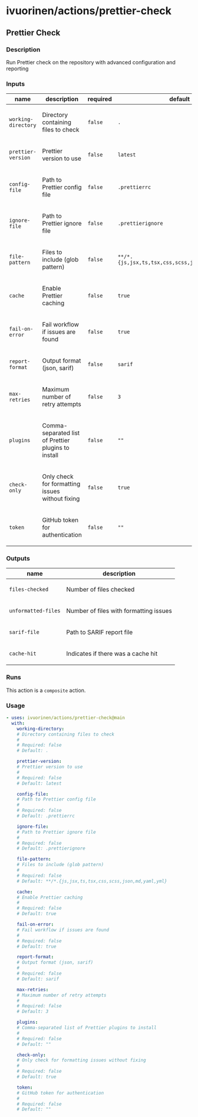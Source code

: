 # ivuorinen/actions/prettier-check

## Prettier Check

### Description

Run Prettier check on the repository with advanced configuration and reporting

### Inputs

| name                | description                                                | required | default                                          |
|---------------------|------------------------------------------------------------|----------|--------------------------------------------------|
| `working-directory` | <p>Directory containing files to check</p>                 | `false`  | `.`                                              |
| `prettier-version`  | <p>Prettier version to use</p>                             | `false`  | `latest`                                         |
| `config-file`       | <p>Path to Prettier config file</p>                        | `false`  | `.prettierrc`                                    |
| `ignore-file`       | <p>Path to Prettier ignore file</p>                        | `false`  | `.prettierignore`                                |
| `file-pattern`      | <p>Files to include (glob pattern)</p>                     | `false`  | `**/*.{js,jsx,ts,tsx,css,scss,json,md,yaml,yml}` |
| `cache`             | <p>Enable Prettier caching</p>                             | `false`  | `true`                                           |
| `fail-on-error`     | <p>Fail workflow if issues are found</p>                   | `false`  | `true`                                           |
| `report-format`     | <p>Output format (json, sarif)</p>                         | `false`  | `sarif`                                          |
| `max-retries`       | <p>Maximum number of retry attempts</p>                    | `false`  | `3`                                              |
| `plugins`           | <p>Comma-separated list of Prettier plugins to install</p> | `false`  | `""`                                             |
| `check-only`        | <p>Only check for formatting issues without fixing</p>     | `false`  | `true`                                           |
| `token`             | <p>GitHub token for authentication</p>                     | `false`  | `""`                                             |

### Outputs

| name                | description                                   |
|---------------------|-----------------------------------------------|
| `files-checked`     | <p>Number of files checked</p>                |
| `unformatted-files` | <p>Number of files with formatting issues</p> |
| `sarif-file`        | <p>Path to SARIF report file</p>              |
| `cache-hit`         | <p>Indicates if there was a cache hit</p>     |

### Runs

This action is a `composite` action.

### Usage

```yaml
- uses: ivuorinen/actions/prettier-check@main
  with:
    working-directory:
    # Directory containing files to check
    #
    # Required: false
    # Default: .

    prettier-version:
    # Prettier version to use
    #
    # Required: false
    # Default: latest

    config-file:
    # Path to Prettier config file
    #
    # Required: false
    # Default: .prettierrc

    ignore-file:
    # Path to Prettier ignore file
    #
    # Required: false
    # Default: .prettierignore

    file-pattern:
    # Files to include (glob pattern)
    #
    # Required: false
    # Default: **/*.{js,jsx,ts,tsx,css,scss,json,md,yaml,yml}

    cache:
    # Enable Prettier caching
    #
    # Required: false
    # Default: true

    fail-on-error:
    # Fail workflow if issues are found
    #
    # Required: false
    # Default: true

    report-format:
    # Output format (json, sarif)
    #
    # Required: false
    # Default: sarif

    max-retries:
    # Maximum number of retry attempts
    #
    # Required: false
    # Default: 3

    plugins:
    # Comma-separated list of Prettier plugins to install
    #
    # Required: false
    # Default: ""

    check-only:
    # Only check for formatting issues without fixing
    #
    # Required: false
    # Default: true

    token:
    # GitHub token for authentication
    #
    # Required: false
    # Default: ""
```
